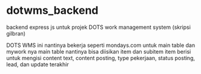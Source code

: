 # dotwms_backend
backend express js untuk projek DOTS work management system (skripsi gilbran)

DOTS WMS ini nantinya bekerja seperti mondays.com untuk main table dan mywork nya
main table nantinya bisa diisikan item dan subitem
item berisi untuk mengisi content text, content posting, type pekerjaan, status posting, lead, dan update terakhir

